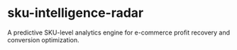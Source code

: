 # sku-intelligence-radar
A predictive SKU-level analytics engine for e-commerce profit recovery and conversion optimization.
